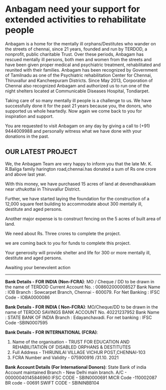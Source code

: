 # Anbagam need your support for extended activities to rehabilitate people

Anbagam is a home for the mentally ill orphans/Destitutes who wander on the streets of chennai, since 21 years, founded and run by TERDOD, a nonprofit, public charitable Trust. Over these periods, Anbagam has rescued mentally ill persons, both men and women from the streets and have been given proper medical and psychiatric treatment, rehabilitated and reunited with their families. Anbagam has been recognized by Government of Tamilnadu as one of the Psychiatric rehabilitation Center for Chennai, Thiruvallur and Kancheepuram Districts. Since May 2013, Corporation of Chennai also recognized Anbagam and authorized us to run one of the night shelters located at Communicable Diseases Hospital, Tondiarpet.

Taking care of so many mentally ill people is a challenge to us. We have successfully done it for the past 21 years because you, the donors, who supported us whole heartedly. Now again we come back to you for inspiration and support.

You are requested to visit Anbagam on any day by giving a call to (+91) 9444009988 and personally witness what we have done with your donations in the past.

</section><section>
 
# OUR LATEST PROJECT

We, the Anbagam Team are very happy to inform you that the late Mr. K. R.Baliga family harington road,chennai.has donated a sum of Rs one crore and above last year.

With this money, we have purchased 15 acres of land at devendhavakkam near uthukottai in Thiruvallur District.

Further, we have started laying the foundation for the construction of a 12,000 square feet building to accommodate about 300 mentally ill, destitute and aged persons.

Another major expense is to construct fencing on the 5 acres of built area of land.

We need about Rs. Three crores to complete the project.

we are coming back to you for funds to complete this project.

Your generosity will provide shelter and life for 300 or more mentally ill, destitute and aged persons.

Awaiting your benevolent action 

----

**Bank Details - FOR INDIA (Non-FCRA)**:
MO / Cheque / DD to be drawn in the name of TERDOD
Current Account No. : 008602000008527
Bank Name : IOB
Branch : Sowcarpet Branch, Chennai - 600079.
For Net Banking : IFSC Code - IOBA0000086

**Bank Details - FOR INDIA ( Non-FCRA)**:
MO/Cheque/DD to be drawn in the name of TERDOD
SAVINGS BANK ACCOUNT No. 40221237952
Bank Name : STATE BANK OF INDIA
Branch : Edayanchavadi.
For net banking : IFSC Code -SBIN0007595

**Bank Details - FOR INTERNATIONAL (FCRA)**:
1. Name of the organisation - TRUST FOR EDUCATION AND REHABILITATION OF DISABLED ORPHANS & DESTITUTES
2. Full Address - THIRUNILAI VILLAGE VICHUR POST,CHENNAI-103
3. FCRA Number and Validity - 075900916 /31.10. 2021

**Bank Account Details (For International Donors)**:
State Bank of india
Account maintained Branch -  New Delhi main branch.
A/C - 00000040145846960
IFSC CODE - SBIN0000691
MICR Code -110002087
BR code - 00691
SWIFT CODE - SBININBB104

